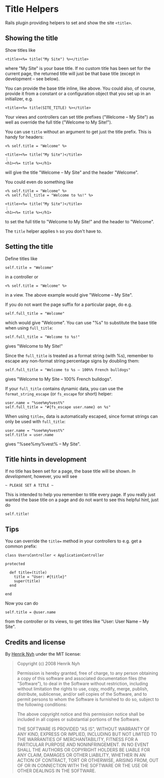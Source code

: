 # Title Helpers

Rails plugin providing helpers to set and show the site `<title>`.


## Showing the title

Show titles like

    <title><%= title("My Site") %></title>
  
where "My Site" is your base title. If no custom title has been set for the current page, the returned title will just be that base title (except in development – see below).

You can provide the base title inline, like above. You could also, of course, provide it from a constant or a configuration object that you set up in an initializer, e.g.

    <title><%= title(SITE_TITLE) %></title>
    
Your views and controllers can set title prefixes ("Welcome – My Site") as well as override the full title ("Welcome to My Site!").

You can use `title` without an argument to get just the title prefix. This is handy for headers:

    <% self.title = "Welcome" %>

    <title><%= title("My Site")</title>
    ⋮
    <h1><%= title %></h1>
  
will give the title "Welcome – My Site" and the header "Welcome".

You could even do something like

    <% self.title = "Welcome" %>
    <% self.full_title = "Welcome to %s!" %>

    <title><%= title("My Site")</title>
    ⋮
    <h1><%= title %></h1>

to set the full title to "Welcome to My Site!" and the header to "Welcome".

The `title` helper applies `h` so you don't have to.


## Setting the title

Define titles like

    self.title = "Welcome"
  
in a controller or

    <% self.title = "Welcome" %>

in a view. The above example would give "Welcome – My Site".

If you do not want the page suffix for a particular page, do e.g.

    self.full_title = "Welcome"
  
which would give "Welcome". You can use "%s" to substitute the base title when
using `full_title`:

    self.full_title = "Welcome to %s!"
  
gives "Welcome to My Site!"

Since the `full_title` is treated as a format string (with %s), remember
to escape any non-format string percentage signs by doubling them:

    self.full_title = "Welcome to %s – 100%% French bulldogs"
  
gives "Welcome to My Site – 100% French bulldogs".

If your `full_title` contains dynamic data, you can use the `format_string_escape`
(or `fs_escape` for short) helper:

    user.name = "%see%my%vest%"
    self.full_title = "#{fs_escape user.name} on %s"
  
When using `title=`, data is automatically escaped, since format strings can only be
used with `full_title`:

    user.name = "%see%my%vest%"
    self.title = user.name
  
gives "%see%my%vest% – My Site".


## Title hints in development

If no title has been set for a page, the base title will be shown. *In development*, however, you will see

    ~ PLEASE SET A TITLE ~
    
This is intended to help you remember to title every page. If you really just wanted the
base title on a page and do not want to see this helpful hint, just do

    self.title!


## Tips

You can override the `title=` method in your controllers to e.g. get a common prefix:

    class UsersController < ApplicationController

    protected

      def title=(title)
        title = "User: #{title}"
        super(title)
      end

    end
    
Now you can do

    self.title = @user.name
    
from the controller or its views, to get titles like "User: User Name – My Site".
  
## Credits and license

By [Henrik Nyh](http://henrik.nyh.se/) under the MIT license:

>  Copyright (c) 2008 Henrik Nyh
>
>  Permission is hereby granted, free of charge, to any person obtaining a copy
>  of this software and associated documentation files (the "Software"), to deal
>  in the Software without restriction, including without limitation the rights
>  to use, copy, modify, merge, publish, distribute, sublicense, and/or sell
>  copies of the Software, and to permit persons to whom the Software is
>  furnished to do so, subject to the following conditions:
>
>  The above copyright notice and this permission notice shall be included in
>  all copies or substantial portions of the Software.
>
>  THE SOFTWARE IS PROVIDED "AS IS", WITHOUT WARRANTY OF ANY KIND, EXPRESS OR
>  IMPLIED, INCLUDING BUT NOT LIMITED TO THE WARRANTIES OF MERCHANTABILITY,
>  FITNESS FOR A PARTICULAR PURPOSE AND NONINFRINGEMENT. IN NO EVENT SHALL THE
>  AUTHORS OR COPYRIGHT HOLDERS BE LIABLE FOR ANY CLAIM, DAMAGES OR OTHER
>  LIABILITY, WHETHER IN AN ACTION OF CONTRACT, TORT OR OTHERWISE, ARISING FROM,
>  OUT OF OR IN CONNECTION WITH THE SOFTWARE OR THE USE OR OTHER DEALINGS IN
>  THE SOFTWARE.
